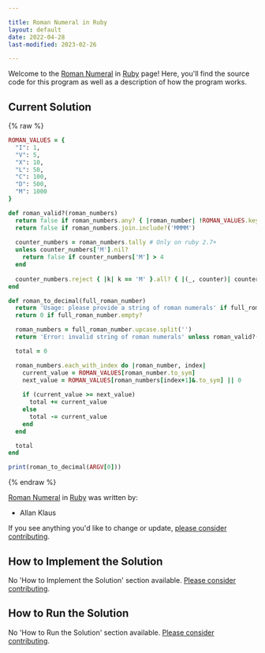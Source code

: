 ```yaml
---

title: Roman Numeral in Ruby
layout: default
date: 2022-04-28
last-modified: 2023-02-26

---
```


Welcome to the [Roman Numeral](https://sampleprograms.io/projects/roman-numeral) in [Ruby](https://sampleprograms.io/languages/ruby) page! Here, you'll find the source code for this program as well as a description of how the program works.

## Current Solution

{% raw %}

```ruby
ROMAN_VALUES = {
  "I": 1,
  "V": 5,
  "X": 10,
  "L": 50,
  "C": 100,
  "D": 500,
  "M": 1000
}

def roman_valid?(roman_numbers)
  return false if roman_numbers.any? { |roman_number| !ROMAN_VALUES.keys.include?(roman_number.to_sym) }  
  return false if roman_numbers.join.include?('MMMM')
  
  counter_numbers = roman_numbers.tally # Only on ruby 2.7+
  unless counter_numbers['M'].nil?
    return false if counter_numbers['M'] > 4
  end
  
  counter_numbers.reject { |k| k == 'M' }.all? { |(_, counter)| counter <= 3 }
end

def roman_to_decimal(full_roman_number)
  return 'Usage: please provide a string of roman numerals' if full_roman_number.nil?
  return 0 if full_roman_number.empty?

  roman_numbers = full_roman_number.upcase.split('')
  return 'Error: invalid string of roman numerals' unless roman_valid?(roman_numbers)

  total = 0

  roman_numbers.each_with_index do |roman_number, index|
    current_value = ROMAN_VALUES[roman_number.to_sym]
    next_value = ROMAN_VALUES[roman_numbers[index+1]&.to_sym] || 0
    
    if (current_value >= next_value)
      total += current_value
    else
      total -= current_value
    end
  end

  total
end

print(roman_to_decimal(ARGV[0]))
```

{% endraw %}

[Roman Numeral](https://sampleprograms.io/projects/roman-numeral) in [Ruby](https://sampleprograms.io/languages/ruby) was written by:

- Allan Klaus

If you see anything you'd like to change or update, [please consider contributing](https://github.com/TheRenegadeCoder/sample-programs).

## How to Implement the Solution

No 'How to Implement the Solution' section available. [Please consider contributing](https://github.com/TheRenegadeCoder/sample-programs-website).

## How to Run the Solution

No 'How to Run the Solution' section available. [Please consider contributing](https://github.com/TheRenegadeCoder/sample-programs-website).